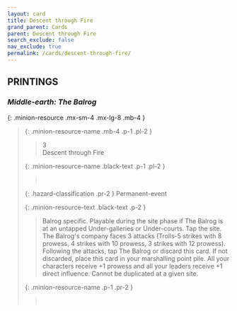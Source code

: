 ```yaml
---
layout: card
title: Descent through Fire
grand_parent: Cards
parent: Descent through Fire
search_exclude: false
nav_exclude: true
permalink: /cards/descent-through-fire/
---
```


## PRINTINGS


### _Middle-earth: The Balrog_

{: .minion-resource .mx-sm-4 .mx-lg-8 .mb-4 }
> {: .minion-resource-name .mb-4 .p-1 .pl-2 }
> > <div class="hazard-mp">3</div>
> > <div class="card-name">Descent through Fire</div>
>
> {: .minion-resource-name .black-text .p-1 .pl-2 }
> > &nbsp;
>
> {: .hazard-classification .pr-2 }
> Permanent-event
>
> {: .minion-resource-text .black-text .p-2 }
> > Balrog specific. Playable during the site phase if The Balrog is at an untapped Under-galleries or Under-courts. Tap the site. The Balrog's company faces 3 attacks (Trolls-5 strikes with 8 prowess, 4 strikes with 10 prowess, 3 strikes with 12 prowess). Following the attacks, tap The Balrog or discard this card. If not discarded, place this card in your marshalling point pile. All your characters receive +1 prowess and all your leaders receive +1 direct influence. Cannot be duplicated at a given site. 
> 
> {: .minion-resource-name .p-1 .pr-2 }
> > <div class="card-shield"></div>
> > <div class="card-corruption-white">&nbsp;</div>
